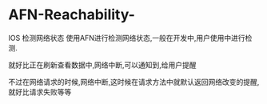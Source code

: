 # AFN-Reachability-
IOS 检测网络状态
使用AFN进行检测网络状态,一般在开发中,用户使用中进行检测.

就好比正在刷新查看数据中,网络中断,可以通知到,给用户提醒

不过在网络请求的时候,网络中断,这时候在请求方法中就默认返回网络改变的提醒,就好比请求失败等等
